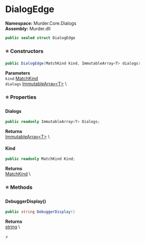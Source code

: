 # DialogEdge

**Namespace:** Murder.Core.Dialogs \
**Assembly:** Murder.dll

```csharp
public sealed struct DialogEdge
```

### ⭐ Constructors
```csharp
public DialogEdge(MatchKind kind, ImmutableArray<T> dialogs)
```

**Parameters** \
`kind` [MatchKind](../..//Murder/Core/Dialogs/MatchKind.html) \
`dialogs` [ImmutableArray\<T\>](https://learn.microsoft.com/en-us/dotnet/api/System.Collections.Immutable.ImmutableArray-1?view=net-7.0) \

### ⭐ Properties
#### Dialogs
```csharp
public readonly ImmutableArray<T> Dialogs;
```

**Returns** \
[ImmutableArray\<T\>](https://learn.microsoft.com/en-us/dotnet/api/System.Collections.Immutable.ImmutableArray-1?view=net-7.0) \
#### Kind
```csharp
public readonly MatchKind Kind;
```

**Returns** \
[MatchKind](../..//Murder/Core/Dialogs/MatchKind.html) \
### ⭐ Methods
#### DebuggerDisplay()
```csharp
public string DebuggerDisplay()
```

**Returns** \
[string](https://learn.microsoft.com/en-us/dotnet/api/System.String?view=net-7.0) \



⚡